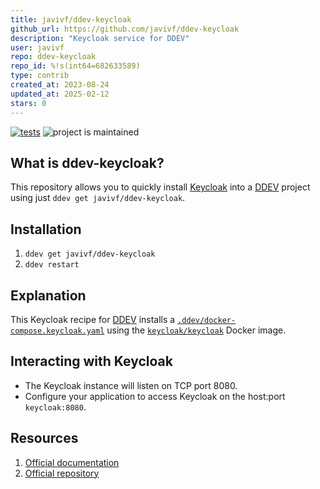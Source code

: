 ```yaml
---
title: javivf/ddev-keycloak
github_url: https://github.com/javivf/ddev-keycloak
description: "Keycloak service for DDEV"
user: javivf
repo: ddev-keycloak
repo_id: %!s(int64=682633589)
type: contrib
created_at: 2023-08-24
updated_at: 2025-02-12
stars: 0
---
```


[![tests](https://github.com/javivf/ddev-keycloak/actions/workflows/tests.yml/badge.svg)](https://github.com/javivf/ddev-keycloak/actions/workflows/tests.yml) ![project is maintained](https://img.shields.io/maintenance/yes/2024.svg)

## What is ddev-keycloak?

This repository allows you to quickly install [Keycloak](https://keycloak.org) into a [DDEV](https://ddev.readthedocs.io) project using just `ddev get javivf/ddev-keycloak`.

## Installation

1. `ddev get javivf/ddev-keycloak`
2. `ddev restart`

## Explanation

This Keycloak recipe for [DDEV](https://ddev.readthedocs.io) installs a [`.ddev/docker-compose.keycloak.yaml`](https://github.com/javivf/ddev-keycloak/blob/main/docker-compose.keycloak.yaml) using the [`keycloak/keycloak`](https://quay.io/repository/keycloak/keycloak) Docker image.

## Interacting with Keycloak

* The Keycloak instance will listen on TCP port 8080.
* Configure your application to access Keycloak on the host:port `keycloak:8080`.


## Resources

1. [Official documentation](https://keycloak.org)
2. [Official repository](https://github.com/keycloak/keycloak)
